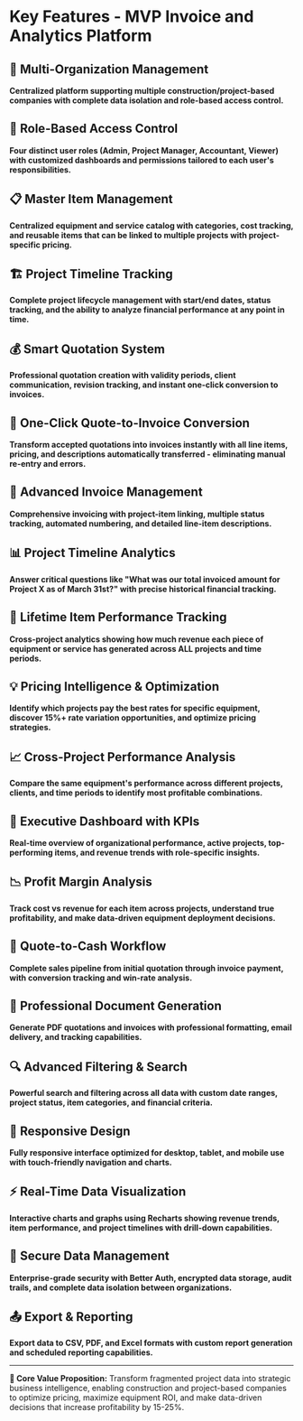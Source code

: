 # Key Features - MVP Invoice and Analytics Platform

## 🏢 **Multi-Organization Management**
**Centralized platform supporting multiple construction/project-based companies with complete data isolation and role-based access control.**

## 👥 **Role-Based Access Control**
**Four distinct user roles (Admin, Project Manager, Accountant, Viewer) with customized dashboards and permissions tailored to each user's responsibilities.**

## 📋 **Master Item Management**
**Centralized equipment and service catalog with categories, cost tracking, and reusable items that can be linked to multiple projects with project-specific pricing.**

## 🏗️ **Project Timeline Tracking**
**Complete project lifecycle management with start/end dates, status tracking, and the ability to analyze financial performance at any point in time.**

## 💰 **Smart Quotation System**
**Professional quotation creation with validity periods, client communication, revision tracking, and instant one-click conversion to invoices.**

## 🚀 **One-Click Quote-to-Invoice Conversion**
**Transform accepted quotations into invoices instantly with all line items, pricing, and descriptions automatically transferred - eliminating manual re-entry and errors.**

## 🧾 **Advanced Invoice Management**
**Comprehensive invoicing with project-item linking, multiple status tracking, automated numbering, and detailed line-item descriptions.**

## 📊 **Project Timeline Analytics**
**Answer critical questions like "What was our total invoiced amount for Project X as of March 31st?" with precise historical financial tracking.**

## 🔧 **Lifetime Item Performance Tracking**
**Cross-project analytics showing how much revenue each piece of equipment or service has generated across ALL projects and time periods.**

## 💡 **Pricing Intelligence & Optimization**
**Identify which projects pay the best rates for specific equipment, discover 15%+ rate variation opportunities, and optimize pricing strategies.**

## 📈 **Cross-Project Performance Analysis**
**Compare the same equipment's performance across different projects, clients, and time periods to identify most profitable combinations.**

## 🎯 **Executive Dashboard with KPIs**
**Real-time overview of organizational performance, active projects, top-performing items, and revenue trends with role-specific insights.**

## 📉 **Profit Margin Analysis**
**Track cost vs revenue for each item across projects, understand true profitability, and make data-driven equipment deployment decisions.**

## 🔄 **Quote-to-Cash Workflow**
**Complete sales pipeline from initial quotation through invoice payment, with conversion tracking and win-rate analysis.**

## 📧 **Professional Document Generation**
**Generate PDF quotations and invoices with professional formatting, email delivery, and tracking capabilities.**

## 🔍 **Advanced Filtering & Search**
**Powerful search and filtering across all data with custom date ranges, project status, item categories, and financial criteria.**

## 📱 **Responsive Design**
**Fully responsive interface optimized for desktop, tablet, and mobile use with touch-friendly navigation and charts.**

## ⚡ **Real-Time Data Visualization**
**Interactive charts and graphs using Recharts showing revenue trends, item performance, and project timelines with drill-down capabilities.**

## 🔐 **Secure Data Management**
**Enterprise-grade security with Better Auth, encrypted data storage, audit trails, and complete data isolation between organizations.**

## 📤 **Export & Reporting**
**Export data to CSV, PDF, and Excel formats with custom report generation and scheduled reporting capabilities.**

---

**🎯 Core Value Proposition:** Transform fragmented project data into strategic business intelligence, enabling construction and project-based companies to optimize pricing, maximize equipment ROI, and make data-driven decisions that increase profitability by 15-25%.
